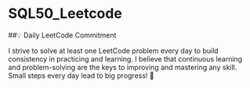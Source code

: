 # SQL50_Leetcode

##💡 Daily LeetCode Commitment

I strive to solve at least one LeetCode problem every day to build consistency in practicing and learning. I believe that continuous learning and problem-solving are the keys to improving and mastering any skill. Small steps every day lead to big progress! 🚀
